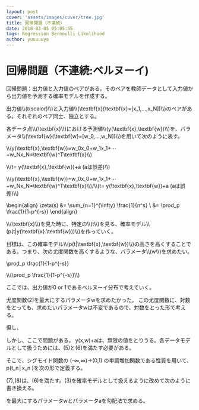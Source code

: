 ```yaml
---
layout: post
cover: 'assets/images/cover/tree.jpg'
title: 回帰問題（不連続）
date: 2018-03-05 05:05:55
tags: Regression Bernoulli Likelihood
author: yuuuuuya
---
```


<script type="text/javascript" src="https://yuuuuuya.github.io/js/MathJax/MathJax.js?config=TeX-MML-AM_HTMLorMML"></script>

<h1>回帰問題（不連続:ベルヌーイ)</h1>

<p>回帰問題：出力値と入力値のペアがある。そのペアを教師データとして入力値から出力値を予測する確率モデルを作成する。</p>
<p>出力値\\(t(scalor)\\)と入力値\\(\textbf{x}(\textbf{x}=[x_1,…,x_N])\\)のペアがある。それぞれのペア同士、独立とする。</p>
<p>各データ点\\(\textbf{x}\\)における予測値\\(y(\textbf{x},\textbf{w})\\)を、パラメータ\\(\textbf{w}(\textbf{w}=[w_0,…,w_N])\\)を用いて次のように表す。</p>

<p>\\(y(\textbf{x},\textbf{w})=w_0x_0+w_1x_1+⋯+w_Nx_N=\textbf{w}^T\textbf{x}\\)</p>

<p>\\(t= y(\textbf{x},\textbf{w})+a  (aは誤差)\\)</p>

<p>\\(y(\textbf{x},\textbf{w})=w_0x_0+w_1x_1+⋯+w_Nx_N=\textbf{w}^T\textbf{x}\\)/\\(t= y(\textbf{x},\textbf{w})+a  (aは誤差)\\)</p>

\begin{align}
\zeta(s) &= \sum_{n=1}^{\infty} \frac{1}{n^s} \\
&= \prod_p \frac{1}{1-p^{-s}}
\end{align}



<p>\\(\textbf{x}\\)を見た時に、特定の\\(t\\)を見る、確率モデル\\(p(t|y(\textbf{x}.\textbf{w}))\\)を作っていく。</p>
<p>目標は、この確率モデル\\(p(t|\textbf{x},\textbf{w})\\)の高さを高くすることである。つまり、次の尤度関数を高くするような、パラメータ\\(w\\)を求めたい。</p>

\prod_p \frac{1}{1-p^{-s}}

<p>\\(\prod_p \frac{1}{1-p^{-s}}\\)</p>

<p>ここでは、出力値が0 or 1であるベルヌーイ分布で考えていく。</p>
<p>尤度関数(2)を最大にするパラメータwを求めたかった。
この尤度関数に、対数をとっても、求めたいパラメータwは不変であるので、対数をとった形で考える。</p>

<p>但し、</p>

<p>しかし、ここで問題がある。
y(x,w)+aは、無限の値をとりうる。各データモデルとして扱うためには、(5)と(6)を満たす必要がある。</p>

<p>そこで、シグモイド関数の (-∞,∞)→(0,1) の単調増加関数である性質を用いて、p(t_n│x_n )を次の形で定義する。</p>
<p>(7),(8)は、(6)を満たす。(3)を確率モデルとして扱えるように改めて次のように書き換える。</p>


<p>を最大にするパラメータwとパラメータaを勾配法で求める。</p>
<p></p>
<p></p>
<p></p>
<p></p>
